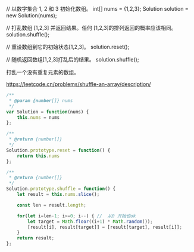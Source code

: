 // 以数字集合 1, 2 和 3 初始化数组。
int[] nums = {1,2,3};
Solution solution = new Solution(nums);

// 打乱数组 [1,2,3] 并返回结果。任何 [1,2,3]的排列返回的概率应该相同。
solution.shuffle();

// 重设数组到它的初始状态[1,2,3]。
solution.reset();

// 随机返回数组[1,2,3]打乱后的结果。
solution.shuffle();

打乱一个没有重复元素的数组。

https://leetcode.cn/problems/shuffle-an-array/description/

```js
/**
 * @param {number[]} nums
 */
var Solution = function(nums) {
    this.nums = nums
};

/**
 * @return {number[]}
 */
Solution.prototype.reset = function() {
    return this.nums
};

/**
 * @return {number[]}
 */
Solution.prototype.shuffle = function() {
    let result = this.nums.slice();

    const len = result.length;

    for(let i=len-1; i>=0; i--) { //  从0 开始也ok
        let target = Math.floor((i+1) * Math.random());
        [result[i], result[target]] = [result[target], result[i]];
    }
    return result;
};
```

